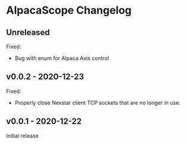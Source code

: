 # AlpacaScope Changelog

## Unreleased

Fixed:
- Bug with enum for Alpaca Axis control

## v0.0.2 - 2020-12-23

Fixed: 
- Properly close Nexstar client TCP sockets that are no longer in use.

## v0.0.1 - 2020-12-22

Initial release
